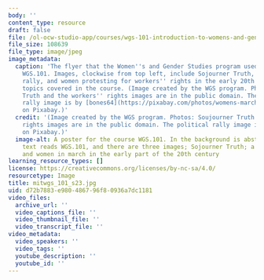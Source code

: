 ```yaml
---
body: ''
content_type: resource
draft: false
file: /ol-ocw-studio-app/courses/wgs-101-introduction-to-womens-and-gender-studies-spring-2023/mitwgs_101_s23.jpg
file_size: 108639
file_type: image/jpeg
image_metadata:
  caption: 'The flyer that the Women''s and Gender Studies program used to advertise
    WGS.101. Images, clockwise from top left, include Sojourner Truth, a political
    rally, and women protesting for workers'' rights in the early 20th century, all
    topics covered in the course. (Image created by the WGS program. Photos: Soujourner
    Truth and the workers'' rights images are in the public domain. The political
    rally image is by [bones64](https://pixabay.com/photos/womens-march-political-rally-human-2001567/)
    on Pixabay.)'
  credit: '(Image created by the WGS program. Photos: Soujourner Truth and the workers''
    rights images are in the public domain. The political rally image is by [bones64](https://pixabay.com/photos/womens-march-political-rally-human-2001567/)
    on Pixabay.)'
  image-alt: A poster for the course WGS.101. In the background is abstract art. The
    text reads WGS.101, and there are three images; Sojourner Truth; a political rally;
    and women in march in the early part of the 20th century
learning_resource_types: []
license: https://creativecommons.org/licenses/by-nc-sa/4.0/
resourcetype: Image
title: mitwgs_101_s23.jpg
uid: d72b7883-e980-4867-96f8-0936a7dc1181
video_files:
  archive_url: ''
  video_captions_file: ''
  video_thumbnail_file: ''
  video_transcript_file: ''
video_metadata:
  video_speakers: ''
  video_tags: ''
  youtube_description: ''
  youtube_id: ''
---
```

